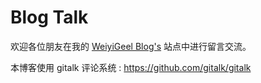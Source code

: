 # Blog Talk

欢迎各位朋友在我的 [WeiyiGeel Blog's](https://blog.weiyigeek.top) 站点中进行留言交流。

本博客使用 gitalk 评论系统 : https://github.com/gitalk/gitalk
